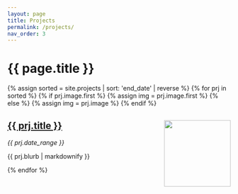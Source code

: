 ```yaml
---
layout: page
title: Projects
permalink: /projects/
nav_order: 3
---
```


# {{ page.title }}

{% assign sorted = site.projects | sort: 'end_date' | reverse %}
{% for prj in sorted %}
  {% if prj.image.first %}
    {% assign img = prj.image.first %}
  {% else %}
    {% assign img = prj.image %}
  {% endif %}
  <div>
  <img src="{{ img | relative_url }}" width="150px;" style="float: right;" />
  <div style="margin-right: 160px;">
    <h2><a href="{{ prj.url | relative_url }}">{{ prj.title }}</a></h2>
    <p><em>{{ prj.date_range }}</em></p>
    <p>{{ prj.blurb | markdownify }}</p>
  </div>
  </div>
{% endfor %}